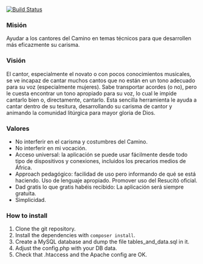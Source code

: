 [![Build Status](https://travis-ci.org/isra00/neo-transposer.svg?branch=master)](https://travis-ci.org/isra00/neo-transposer)

### Misión ###

Ayudar a los cantores del Camino en temas técnicos para que desarrollen más eficazmente su carisma.

### Visión ###

El cantor, especialmente el novato o con pocos conocimientos musicales, se ve incapaz de cantar muchos cantos que no están en un tono adecuado para su voz (especialmente mujeres). Sabe transportar acordes (o no), pero le cuesta encontrar un tono apropiado para su voz, lo cual le impide cantarlo bien o, directamente, cantarlo. Esta sencilla herramienta le ayuda a cantar dentro de su tesitura, desarrollando su carisma de cantor y animando la comunidad litúrgica para mayor gloria de Dios.

### Valores ###

 * No interferir en el carisma y costumbres del Camino.
 * No interferir en mi vocación.
 * Acceso universal: la aplicación se puede usar fácilmente desde todo tipo de dispositivos y conexiones, incluidos los precarios medios de África.
 * Approach pedagógico: facilidad de uso pero informando de qué se está haciendo. Uso de lenguaje apropiado. Promover uso del Resucitó oficial.
 * Dad gratis lo que gratis habéis recibido: La aplicación será siempre gratuita.
 * Simplicidad.

### How to install ###

 1. Clone the git repository.
 2. Install the dependencies with `composer install`.
 3. Create a MySQL database and dump the file tables_and_data.sql in it.
 4. Adjust the config.php with your DB data.
 5. Check that .htaccess and the Apache config are OK.
